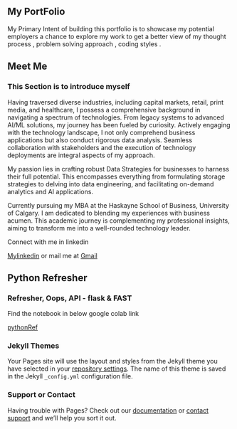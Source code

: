 ## My PortFolio

My Primary Intent of building this portfolio is to showcase my potential employers a chance to explore my work to get a better view of my thought process , problem solving approach , coding styles .

## Meet Me
### This Section is to introduce myself


Having traversed diverse industries, including capital markets, retail, print media, and healthcare, I possess a comprehensive background in navigating a spectrum of technologies. From legacy systems to advanced AI/ML solutions, my journey has been fueled by curiosity. Actively engaging with the technology landscape, I not only comprehend business applications but also conduct rigorous data analysis. Seamless collaboration with stakeholders and the execution of technology deployments are integral aspects of my approach.

My passion lies in crafting robust Data Strategies for businesses to harness their full potential. This encompasses everything from formulating storage strategies to delving into data engineering, and facilitating on-demand analytics and AI applications.

Currently pursuing my MBA at the Haskayne School of Business, University of Calgary. I am dedicated to blending my  experiences with business acumen. This academic journey is complementing my professional insights, aiming to transform me into a well-rounded technology leader.

Connect with me in linkedin 

[Mylinkedin](https://www.linkedin.com/in/syed-asif-ahmed-86709369/)
or
mail me at [Gmail](syedasif.responds@gmail.com)

## Python Refresher
### Refresher, Oops, API - flask & FAST

Find the notebook in below google colab link 

[pythonRef](https://colab.research.google.com/drive/1PgxHPh_QJkoJPqD5a8PBJTh_rILOuNWA?authuser=2#scrollTo=yaLsVIIOKS5p)



### Jekyll Themes

Your Pages site will use the layout and styles from the Jekyll theme you have selected in your [repository settings](https://github.com/AsifAh/MyPortFolio/settings/pages). The name of this theme is saved in the Jekyll `_config.yml` configuration file.

### Support or Contact

Having trouble with Pages? Check out our [documentation](https://docs.github.com/categories/github-pages-basics/) or [contact support](https://support.github.com/contact) and we’ll help you sort it out.
